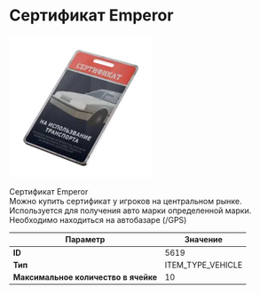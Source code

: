 # Сертификат Emperor

![Item Image](../img/5619.webp?raw=true)

Сертификат Emperor<br>Можно купить сертификат у игроков на центральном рынке.<br>Используется для получения авто марки определенной марки.<br>Необходимо находиться на автобазаре (/GPS)


| Параметр | Значение |
|----------|----------|
| **ID** | 5619 |
| **Тип** | ITEM_TYPE_VEHICLE |
| **Максимальное количество в ячейке** | 10 |

